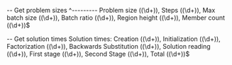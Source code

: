 -- Get problem sizes
^--------- Problem size \((\d+)\), Steps \((\d+)\), Max batch size \((\d+)\), Batch ratio \((\d+)\), Region height \((\d+)\), Member count \((\d+)\)$

-- Get solution times
Solution times: Creation \((\d+)\), Initialization \((\d+)\), Factorization \((\d+)\), Backwards Substitution \((\d+)\), Solution reading \((\d+)\), First stage \((\d+)\), Second Stage \((\d+)\), Total \((\d+)\)$